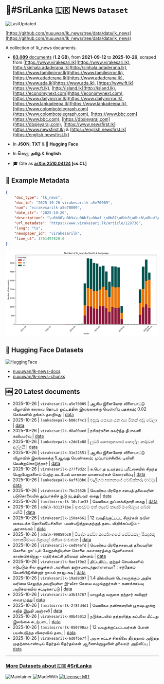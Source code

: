 # 📄#SriLanka 🇱🇰 News `Dataset`

![LastUpdated](https://img.shields.io/badge/last_updated-2025--10--26_23:46:29-green)

[https://github.com/nuuuwan/lk_news/tree/data/data/lk_news](https://github.com/nuuuwan/lk_news/tree/data/data/lk_news)

A collection of lk_news documents.

- [**83,089** documents](https://github.com/nuuuwan/lk_news/tree/data/data/lk_news) (**1.2 GB**), from **2021-09-12** to **2025-10-26**, scraped from [https://www.virakesari.lk](https://www.virakesari.lk), [http://sinhala.adaderana.lk](http://sinhala.adaderana.lk), [https://www.tamilmirror.lk](https://www.tamilmirror.lk), [https://www.adaderana.lk](https://www.adaderana.lk), [https://www.ada.lk](https://www.ada.lk), [https://www.ft.lk](https://www.ft.lk), [http://island.lk](http://island.lk), [https://economynext.com](https://economynext.com), [https://www.dailymirror.lk](https://www.dailymirror.lk), [https://www.lankadeepa.lk](https://www.lankadeepa.lk), [https://www.colombotelegraph.com](https://www.colombotelegraph.com), [https://www.bbc.com](https://www.bbc.com), [https://dbsjeyaraj.com](https://dbsjeyaraj.com), [https://www.newsfirst.lk](https://www.newsfirst.lk) & [https://english.newsfirst.lk](https://english.newsfirst.lk)

- In **JSON**, **TXT** & **🤗 Hugging Face**

- In **සිංහල**, **தமிழ்** & **English**

- 🎓 Cite as **[arXiv:2510.04124](https://arxiv.org/abs/2510.04124) [cs.CL]**

## 📝 Example Metadata

```json
{
    "doc_type": "lk_news",
    "doc_id": "2025-10-26-virakesarilk-a5e70009",
    "num": "virakesarilk-a5e70009",
    "date_str": "2025-10-26",
    "description": "\u0b86\u0b9a\u0bbf\u0baf \u0b87\u0bb3\u0bc8\u0baf\u0bcb\u0bb0\u0bcd \u0bb5\u0bbf\u0bb3\u0bc8\u0baf\u0bbe\u0b9f\u0bcd\u0b9f\u0bc1 \u0bb5\u0bbf\u0bb4\u0bbe\u0bb5\u0bbf\u0bb2\u0bcd \u0b95\u0bb2\u0bb5\u0bc8 \u0ba4\u0bca\u0b9f\u0bb0\u0bcd \u0b93\u0b9f\u0bcd\u0b9f\u0ba4\u0bcd\u0ba4\u0bbf\u0bb2\u0bcd \u0b87\u0bb2\u0b99\u0bcd\u0b95\u0bc8\u0b95\u0bcd\u0b95\u0bc1 \u0bb5\u0bc6\u0bb3\u0bcd\u0bb3\u0bbf\u0baa\u0bcd \u0baa\u0ba4\u0b95\u0bcd\u0b95\u0bae\u0bcd; 0.02 \u0b9a\u0bc6\u0b95\u0bcd\u0b95\u0ba9\u0bbf\u0bb2\u0bcd \u0ba4\u0b99\u0bcd\u0b95\u0bae\u0bcd \u0ba4\u0bb5\u0bb1\u0bbf\u0baf\u0ba4\u0bc1",
    "url_metadata": "https://www.virakesari.lk/article/228738",
    "lang": "ta",
    "newspaper_id": "virakesarilk",
    "time_ut": 1761497820.0
}
```

![Chart](https://raw.githubusercontent.com/nuuuwan/lk_news/refs/heads/data/data/lk_news/docs_by_month_and_lang.png)

## 🤗 Hugging Face Datasets

![HuggingFace](https://img.shields.io/badge/-HuggingFace-FDEE21?style=for-the-badge&logo=HuggingFace)

- [nuuuwan/lk-news-docs](https://huggingface.co/datasets/nuuuwan/lk-news-docs)
- [nuuuwan/lk-news-chunks](https://huggingface.co/datasets/nuuuwan/lk-news-chunks)

## 🆕 20 Latest documents

- 2025-10-26 | `virakesarilk-a5e70009` | ஆசிய இளையோர் விளையாட்டு விழாவில் கலவை தொடர் ஓட்டத்தில் இலங்கைக்கு வெள்ளிப் பதக்கம்; 0.02 செக்கனில் தங்கம் தவறியது | [data](https://github.com/nuuuwan/lk_news/tree/data/data/lk_news/2020s/2025/2025-10-26-virakesarilk-a5e70009)
- 2025-10-26 | `lankadeepalk-b80cf4c1` | ඉසුරු සොයා යන අය ටිකක් අඩු වෙලා | [data](https://github.com/nuuuwan/lk_news/tree/data/data/lk_news/2020s/2025/2025-10-26-lankadeepalk-b80cf4c1)
- 2025-10-26 | `virakesarilk-d8a00aed` | ரசிகர்களை கவர்ந்த தீபாவளி  கவியமர்வு | [data](https://github.com/nuuuwan/lk_news/tree/data/data/lk_news/2020s/2025/2025-10-26-virakesarilk-d8a00aed)
- 2025-10-26 | `lankadeepalk-c2dd1e88` | ලූවර් කෞතුකාගාර කොල්ල කරුවන් අල්ලයි | [data](https://github.com/nuuuwan/lk_news/tree/data/data/lk_news/2020s/2025/2025-10-26-lankadeepalk-c2dd1e88)
- 2025-10-26 | `virakesarilk-31e22551` | ஆசிய இளையோர் விளையாட்டு விழாவில் இலங்கைக்கு 5ஆவது வெண்கலம்; முப்பாய்ச்சிலில் டிலினி வென்றுகொடுத்தார் | [data](https://github.com/nuuuwan/lk_news/tree/data/data/lk_news/2020s/2025/2025-10-26-virakesarilk-31e22551)
- 2025-10-26 | `virakesarilk-277f9d2c` | க.பொ.த உயர்தரப் பரீட்சையில் சிறந்த பெறுபேறுகளைப் பெற்ற வடமேல் மாகாண மாணவர்கள் கௌரவிப்பு | [data](https://github.com/nuuuwan/lk_news/tree/data/data/lk_news/2020s/2025/2025-10-26-virakesarilk-277f9d2c)
- 2025-10-26 | `lankadeepalk-6aff83b0` | වැලිගම ඝාතනයේ වෙඩික්කරු මාට්ටු | [data](https://github.com/nuuuwan/lk_news/tree/data/data/lk_news/2020s/2025/2025-10-26-lankadeepalk-6aff83b0)
- 2025-10-26 | `virakesarilk-7bc2552b` | வெலிகம பிரதேச சபைத் தலைவரின் படுகொலையில் துப்பாக்கிச் சூடு நடத்தியவர் கைது | [data](https://github.com/nuuuwan/lk_news/tree/data/data/lk_news/2020s/2025/2025-10-26-virakesarilk-7bc2552b)
- 2025-10-26 | `tamilmirrorlk-16cfae33` | வெலிகம துப்பாக்கிதாரி கைது | [data](https://github.com/nuuuwan/lk_news/tree/data/data/lk_news/2020s/2025/2025-10-26-tamilmirrorlk-16cfae33)
- 2025-10-26 | `adalk-b31371be` | ආපදාවට පත් නැවේ කාර්ය මණ්ඩලය බේරා ගනියි | [data](https://github.com/nuuuwan/lk_news/tree/data/data/lk_news/2020s/2025/2025-10-26-adalk-b31371be)
- 2025-10-26 | `virakesarilk-150a4662` | 12 வயதிற்குட்பட்ட சிறார்கள் நவீன கையடக்க தொலைபேசிகளை  பயன்படுத்துவதற்குத் தடை விதிக்கப்படும் - அரசாங்கம் | [data](https://github.com/nuuuwan/lk_news/tree/data/data/lk_news/2020s/2025/2025-10-26-virakesarilk-150a4662)
- 2025-10-26 | `adalk-99859bc0` | විදේශ සේවා කාර්යාංශයේ සේවයකල රියදුරකු මහාපරිමාණ ඊශ්‍රායල් රැකියා වංචාවක | [data](https://github.com/nuuuwan/lk_news/tree/data/data/lk_news/2020s/2025/2025-10-26-adalk-99859bc0)
- 2025-10-26 | `virakesarilk-ced94efd` | வெலிகம பிரதேசசபைத் தலைவரின் கொலை நாட்டில் வேறூன்றியுள்ள கொலை கலாசாரத்தை தெளிவாகக் காண்பிக்கிறது  - எதிர்க்கட்சி தலைவர் விசனம் | [data](https://github.com/nuuuwan/lk_news/tree/data/data/lk_news/2020s/2025/2025-10-26-virakesarilk-ced94efd)
- 2025-10-26 | `virakesarilk-9ae1f0e2` | திட்டமிட்ட குற்றச் செயல்களில் ஈடுபடும் சில குழுக்கள் அரசியல் தஞ்சமடைந்துள்ளனவா? ; சந்தேகம் வெளியிடுகின்றார் நாமல் ராஜபக்ஷ | [data](https://github.com/nuuuwan/lk_news/tree/data/data/lk_news/2020s/2025/2025-10-26-virakesarilk-9ae1f0e2)
- 2025-10-26 | `virakesarilk-19a88d97` | 1.4 மில்லியன் டொலருக்கும் அதிக வரியை செலுத்த   தவறியுள்ள இ-வீசா சேவை வழங்குநர்கள் - கணக்காய்வு அறிக்கையில் சுட்டிக்காட்டு | [data](https://github.com/nuuuwan/lk_news/tree/data/data/lk_news/2020s/2025/2025-10-26-virakesarilk-19a88d97)
- 2025-10-26 | `virakesarilk-a3b15767` | யாழுக்கு வருகை தந்தார் கவிஞர் வைரமுத்து | [data](https://github.com/nuuuwan/lk_news/tree/data/data/lk_news/2020s/2025/2025-10-26-virakesarilk-a3b15767)
- 2025-10-26 | `tamilmirrorlk-2f8fd4d1` | வெலிகம தவிசாளரின் பூதவுடலுக்கு சஜித் இறுதி அஞ்சலி | [data](https://github.com/nuuuwan/lk_news/tree/data/data/lk_news/2020s/2025/2025-10-26-tamilmirrorlk-2f8fd4d1)
- 2025-10-26 | `virakesarilk-48b45012` | நடுக்கடலில் தத்தளித்த கப்பலை மீட்டது இலங்கை கடற்படை | [data](https://github.com/nuuuwan/lk_news/tree/data/data/lk_news/2020s/2025/2025-10-26-virakesarilk-48b45012)
- 2025-10-26 | `tamilmirrorlk-850790aa` | 12 வயதுக்குட்பட்டவர்கள் போன் பயன்படுத்த விரைவில் தடை | [data](https://github.com/nuuuwan/lk_news/tree/data/data/lk_news/2020s/2025/2025-10-26-tamilmirrorlk-850790aa)
- 2025-10-26 | `virakesarilk-6d0fbe7f` | அரசு சட்டச் சிக்கிலை தீர்த்தால்   அடுத்த முதற்காலாண்டில் தேர்தல்  தேர்தல்கள் ஆணைக்குழுவின் தலைவர் அறிவிப்பு | [data](https://github.com/nuuuwan/lk_news/tree/data/data/lk_news/2020s/2025/2025-10-26-virakesarilk-6d0fbe7f)

---

### [More Datasets about 🇱🇰 #SriLanka](https://github.com/nuuuwan/lk_datasets)

![Maintainer](https://img.shields.io/badge/maintainer-nuuuwan-red)
![MadeWith](https://img.shields.io/badge/made_with-python-blue)
[![License: MIT](https://img.shields.io/badge/License-MIT-yellow.svg)](https://opensource.org/licenses/MIT)
